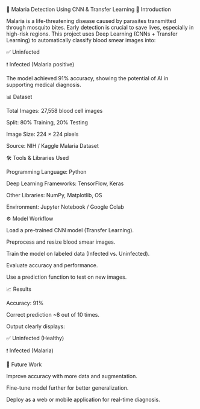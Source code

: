 🦟 Malaria Detection Using CNN & Transfer Learning
📌 Introduction

Malaria is a life-threatening disease caused by parasites transmitted through mosquito bites. Early detection is crucial to save lives, especially in high-risk regions.
This project uses Deep Learning (CNNs + Transfer Learning) to automatically classify blood smear images into:

✅ Uninfected

❗ Infected (Malaria positive)

The model achieved 91% accuracy, showing the potential of AI in supporting medical diagnosis.

📊 Dataset

Total Images: 27,558 blood cell images

Split: 80% Training, 20% Testing

Image Size: 224 × 224 pixels

Source: NIH / Kaggle Malaria Dataset

🛠️ Tools & Libraries Used

Programming Language: Python

Deep Learning Frameworks: TensorFlow, Keras

Other Libraries: NumPy, Matplotlib, OS

Environment: Jupyter Notebook / Google Colab

⚙️ Model Workflow

Load a pre-trained CNN model (Transfer Learning).

Preprocess and resize blood smear images.

Train the model on labeled data (Infected vs. Uninfected).

Evaluate accuracy and performance.

Use a prediction function to test on new images.

📈 Results

Accuracy: 91%

Correct prediction ~8 out of 10 times.

Output clearly displays:

✅ Uninfected (Healthy)

❗ Infected (Malaria)

🚀 Future Work

Improve accuracy with more data and augmentation.

Fine-tune model further for better generalization.

Deploy as a web or mobile application for real-time diagnosis.
